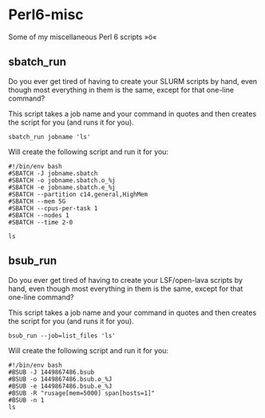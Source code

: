 # Perl6-misc
Some of my miscellaneous Perl 6 scripts »ö« 

## sbatch_run 

Do you ever get tired of having to create your SLURM scripts by hand, even though most everything in them is the same, except for that one-line command?

This script takes a job name and your command in quotes and then creates the script for you (and runs it for you).

    sbatch_run jobname 'ls'

Will create the following script and run it for you:

    #!/bin/env bash
    #SBATCH -J jobname.sbatch
    #SBATCH -o jobname.sbatch.o_%j
    #SBATCH -e jobname.sbatch.e_%j
    #SBATCH --partition c14,general,HighMem
    #SBATCH --mem 5G
    #SBATCH --cpus-per-task 1
    #SBATCH --nodes 1
    #SBATCH --time 2-0

    ls

## bsub_run 

Do you ever get tired of having to create your LSF/open-lava scripts by hand, even though most everything in them is the same, except for that one-line command?

This script takes a job name and your command in quotes and then creates the script for you (and runs it for you).

    bsub_run --job=list_files 'ls'

Will create the following script and run it for you:

    #!/bin/env bash
    #BSUB -J 1449867486.bsub
    #BSUB -o 1449867486.bsub.o_%J
    #BSUB -e 1449867486.bsub.e_%J
    #BSUB -R "rusage[mem=5000] span[hosts=1]"
    #BSUB -n 1
    ls
